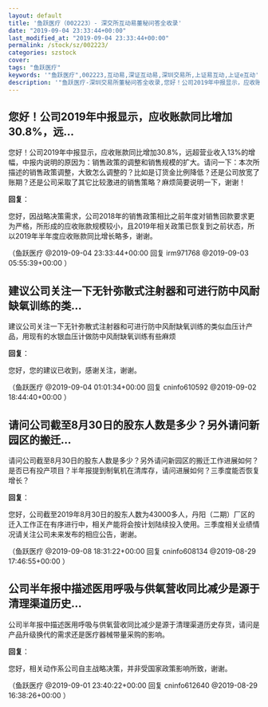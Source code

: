 ```yaml
---
layout: default
title: '鱼跃医疗（002223）- 深交所互动易董秘问答全收录'
date: "2019-09-04 23:33:44+00:00"
last_modified_at: "2019-09-04 23:33:44+00:00"
permalink: /stock/sz/002223/
categories: szstock
cover: 
tags: "鱼跃医疗"
keywords: '"鱼跃医疗",002223,互动易,深证互动易,深圳交易所,上证易互动,上证e互动'
description: '"鱼跃医疗-深圳交易所董秘问答全收录,您好！公司2019年中报显示，应收账款同比增加30.8%，远超营业收入13%的增幅，中报内说明的原因为：销售政策的调整和销售规模的扩大。请问一下：本次所描述的销售政策调整，大致怎么调整的？比如是订货金比例降低？还是公司放宽了账期？还是公司采取了其它比较激进的销售策略？麻烦简要说明一下，谢谢！"'
---
```


## 您好！公司2019年中报显示，应收账款同比增加30.8%，远...

您好！公司2019年中报显示，应收账款同比增加30.8%，远超营业收入13%的增幅，中报内说明的原因为：销售政策的调整和销售规模的扩大。请问一下：本次所描述的销售政策调整，大致怎么调整的？比如是订货金比例降低？还是公司放宽了账期？还是公司采取了其它比较激进的销售策略？麻烦简要说明一下，谢谢！

**回复**：

您好，因战略决策需求，公司2018年的销售政策相比之前年度对销售回款要求更为严格，所形成的应收账款规模较小，且2019年相关政策已恢复到之前状态，所以2019年半年度应收账款同比增长略多，谢谢。 

（鱼跃医疗  @2019-09-04 23:33:44+00:00 回复 irm971768  @2019-09-03 05:55:39+00:00 ）

## 建议公司关注一下无针弥散式注射器和可进行防中风耐缺氧训练的类...

建议公司关注一下无针弥散式注射器和可进行防中风耐缺氧训练的类似血压计产品，用现有的水银血压计做防中风耐缺氧训练有些麻烦

**回复**：

您好，您的建议已收到，感谢关注，谢谢。 

（鱼跃医疗  @2019-09-04 01:01:34+00:00 回复 cninfo610592  @2019-09-02 18:44:40+00:00 ）

## 请问公司截至8月30日的股东人数是多少？另外请问新园区的搬迁...

请问公司截至8月30日的股东人数是多少？另外请问新园区的搬迁工作进展如何？是否已有投产项目？半年报提到制氧机在清库存，请问进展如何？三季度能否恢复增长？

**回复**：

您好，公司截至2019年8月30日的股东人数为43000多人，丹阳（二期）厂区的迁入工作正在有序进行中，相关产能将会按计划陆续投入使用。三季度相关业绩情况请关注公司未来发布的相应公告，谢谢。 

（鱼跃医疗  @2019-09-08 18:31:22+00:00 回复 cninfo608134  @2019-08-29 17:46:55+00:00 ）

## 公司半年报中描述医用呼吸与供氧营收同比减少是源于清理渠道历史...

公司半年报中描述医用呼吸与供氧营收同比减少是源于清理渠道历史存货，请问是产品升级换代的需求还是医疗器械带量采购的影响。

**回复**：

您好，相关动作系公司自主战略决策，并非受国家政策影响所致，谢谢。 

（鱼跃医疗  @2019-09-01 23:40:22+00:00 回复 cninfo612640  @2019-08-29 16:38:26+00:00 ）

